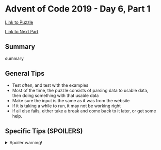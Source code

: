 # Advent of Code 2019 - Day 6, Part 1

[Link to Puzzle](https://adventofcode.com/2019/day/6)

[Link to Next Part](https://github.com/CodingAP/unofficial-aoc-syllabus/blob/main/years/2019/day6/part2.md)

## Summary
summary

## General Tips
- Test often, and test with the examples
- Most of the time, the puzzle consists of parsing data to usable data, then doing something with that usable data
- Make sure the input is the same as it was from the website
- If it is taking a while to run, it may not be working right
- If all else fails, either take a break and come back to it later, or get some help.

## Specific Tips (SPOILERS)
<details> <summary>Spoiler warning!</summary>

specific tips

</details>